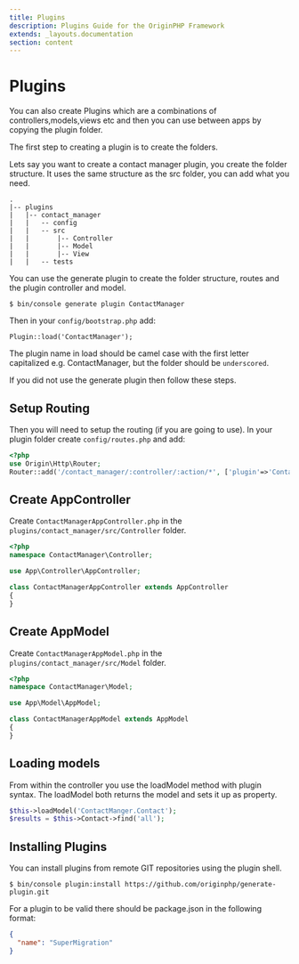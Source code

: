 ```yaml
---
title: Plugins
description: Plugins Guide for the OriginPHP Framework
extends: _layouts.documentation
section: content
---
```

# Plugins 

You can also create Plugins which are a combinations of controllers,models,views etc and then you can use between apps by copying the plugin folder.

The first step to creating a plugin is to create the folders.

Lets say you want to create a contact manager plugin, you create the folder structure. It uses the same structure as the src folder, you can add what you need.

```
.
|-- plugins
|   |-- contact_manager
|   |   -- config
|   |   -- src
|   |       |-- Controller
|   |       |-- Model
|   |       |-- View
|   |   -- tests
```

You can use the generate plugin to create the folder structure, routes and the plugin controller and model.

```linux
$ bin/console generate plugin ContactManager
```

Then in your `config/bootstrap.php` add:

`Plugin::load('ContactManager');` 

The plugin name in load should be camel case with the first letter capitalized e.g. ContactManager, but the folder should be `underscored`.

If you did not use the generate plugin then follow these steps.

## Setup Routing

Then you will need to setup the routing (if you are going to use). In your plugin folder create `config/routes.php` and add:

```php
<?php 
use Origin\Http\Router;
Router::add('/contact_manager/:controller/:action/*', ['plugin'=>'ContactManager']);
```

## Create AppController

Create `ContactManagerAppController.php` in the `plugins/contact_manager/src/Controller` folder.

```php
<?php 
namespace ContactManager\Controller;

use App\Controller\AppController;

class ContactManagerAppController extends AppController
{
}
```

## Create AppModel

Create `ContactManagerAppModel.php` in the `plugins/contact_manager/src/Model` folder.

```php
<?php 
namespace ContactManager\Model;

use App\Model\AppModel;

class ContactManagerAppModel extends AppModel
{
}

```

## Loading models

From within the controller you use the loadModel method with plugin syntax. The loadModel both returns the model
and sets it up as property.

```php
$this->loadModel('ContactManger.Contact');
$results = $this->Contact->find('all');
```

## Installing Plugins

You can install plugins from remote GIT repositories using the plugin shell.

```linux
$ bin/console plugin:install https://github.com/originphp/generate-plugin.git
```

For a plugin to be valid there should be package.json in the following format:

```json
{
  "name": "SuperMigration"
}
```